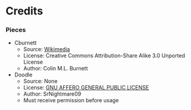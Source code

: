 # Credits

### Pieces

* Cburnett
   * Source: [Wikimedia](https://commons.m.wikimedia.org/wiki/Category:SVG_chess_pieces)
   * License: Creative Commons Attribution-Share Alike 3.0 Unported License
   * Author: Colin M.L. Burnett
* Doodle
    * Source: None
    * License: [GNU AFFERO GENERAL PUBLIC LICENSE](images/doodle/LICENSE)
    * Author: SrNightmare09
    * Must receive permission before usage
